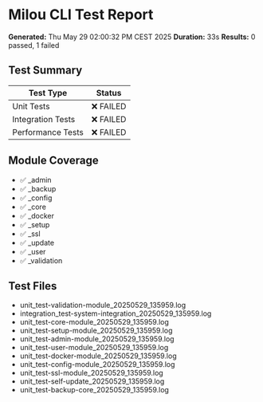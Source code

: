 # Milou CLI Test Report

**Generated:** Thu May 29 02:00:32 PM CEST 2025
**Duration:** 33s
**Results:** 0 passed, 1 failed

## Test Summary

| Test Type | Status |
|-----------|--------|
| Unit Tests | ❌ FAILED |
| Integration Tests | ❌ FAILED |
| Performance Tests | ❌ FAILED |

## Module Coverage

- ✅ _admin
- ✅ _backup
- ✅ _config
- ✅ _core
- ✅ _docker
- ✅ _setup
- ✅ _ssl
- ✅ _update
- ✅ _user
- ✅ _validation

## Test Files

- unit_test-validation-module_20250529_135959.log
- integration_test-system-integration_20250529_135959.log
- unit_test-core-module_20250529_135959.log
- unit_test-setup-module_20250529_135959.log
- unit_test-admin-module_20250529_135959.log
- unit_test-user-module_20250529_135959.log
- unit_test-docker-module_20250529_135959.log
- unit_test-config-module_20250529_135959.log
- unit_test-ssl-module_20250529_135959.log
- unit_test-self-update_20250529_135959.log
- unit_test-backup-core_20250529_135959.log
